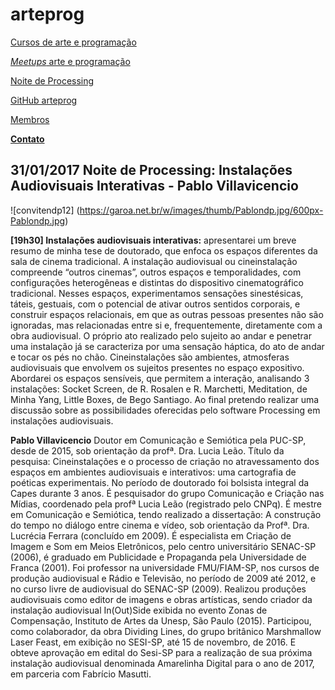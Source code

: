# arteprog
	
[Cursos de arte e programação](http://arteprog.github.io/cursos/)

[*Meetups* arte e programação](https://www.meetup.com/arte-e-programacao/)

[Noite de Processing](https://garoa.net.br/wiki/Noite_de_Processing)

[GitHub arteprog](https://github.com/arteprog)

[Membros](http://arteprog.github.io/membros/)

[**Contato**](https://docs.google.com/forms/d/e/1FAIpQLSdIbkBf-7tUBk6YZ6elDA6hL3VA86fPQNGWshHviAZRcYM3HA/viewform)


## 31/01/2017 Noite de Processing: Instalações Audiovisuais Interativas - Pablo Villavicencio

![convitendp12] (https://garoa.net.br/w/images/thumb/Pablondp.jpg/600px-Pablondp.jpg)

**[19h30] Instalações audiovisuais interativas:** apresentarei um breve resumo de minha tese de doutorado, que enfoca os espaços diferentes da sala de cinema tradicional. A instalação audiovisual ou cineinstalação compreende “outros cinemas”, outros espaços e temporalidades, com configurações heterogêneas e distintas do dispositivo cinematográfico tradicional. Nesses espaços, experimentamos sensações sinestésicas, táteis, gestuais, com o potencial de ativar outros sentidos corporais, e construir espaços relacionais, em que as outras pessoas presentes não são ignoradas, mas relacionadas entre si e, frequentemente, diretamente com a obra audiovisual. O próprio ato realizado pelo sujeito ao andar e penetrar uma instalação já se caracteriza por uma sensação háptica, do ato de andar e tocar os pés no chão. Cineinstalações são ambientes, atmosferas audiovisuais que envolvem os sujeitos presentes no espaço expositivo. Abordarei os espaços sensíveis, que permitem a interação, analisando 3 instalações: Socket Screen, de R. Rosalen e R. Marchetti, Meditation, de Minha Yang, Little Boxes, de Bego Santiago. Ao final pretendo realizar uma discussão sobre as possibilidades oferecidas pelo software Processing em instalações audiovisuais.

**Pablo Villavicencio** Doutor em Comunicação e Semiótica pela PUC-SP, desde de 2015, sob orientação da profª. Dra. Lucia Leão. Título da pesquisa: Cineinstalações e o processo de criação no atravessamento dos espaços em ambientes audiovisuais e interativos: uma cartografia de poéticas experimentais. No período de doutorado foi bolsista integral da Capes durante 3 anos. É pesquisador do grupo Comunicação e Criação nas Mídias, coordenado pela profª Lucia Leão (registrado pelo CNPq). É mestre em Comunicação e Semiótica, tendo realizado a dissertação: A construção do tempo no diálogo entre cinema e vídeo, sob orientação da Profª. Dra. Lucrécia Ferrara (concluído em 2009). É especialista em Criação de Imagem e Som em Meios Eletrônicos, pelo centro universitário SENAC-SP (2006), é graduado em Publicidade e Propaganda pela Universidade de Franca (2001). Foi professor na universidade FMU/FIAM-SP, nos cursos de produção audiovisual e Rádio e Televisão, no período de 2009 até 2012, e no curso livre de audiovisual do SENAC-SP (2009). Realizou produções audiovisuais como editor de imagens e obras artísticas, sendo criador da instalação audiovisual In(Out)Side exibida no evento Zonas de Compensação, Instituto de Artes da Unesp, São Paulo (2015). Participou, como colaborador, da obra Dividing Lines, do grupo britânico Marshmallow Laser Feast, em exibição no SESI-SP, até 15 de novembro, de 2016. E obteve aprovação em edital do Sesi-SP para a realização de sua próxima instalação audiovisual denominada Amarelinha Digital para o ano de 2017, em parceria com Fabrício Masutti.
